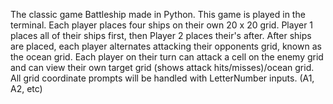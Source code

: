 The classic game Battleship made in Python. This game is played in the terminal. Each player places four ships on their own 20 x 20 grid. Player 1 places all of their ships first, then Player 2 places their's after. After ships are placed, each player alternates attacking their opponents grid, known as the ocean grid. Each player on their turn can attack a cell on the enemy grid and can view their own target grid (shows attack hits/misses)/ocean grid. All grid coordinate prompts will be handled with LetterNumber inputs. (A1, A2, etc)